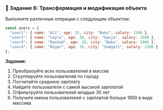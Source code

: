 ### 🎯 Задание 6: Трансформация и модификация объекта

Выполните различные операции с следующим объектом:

```js
const users = {
  "user1": { name: "Ali", age: 25, city: "Baku", salary: 1500 },
  "user2": { name: "Leyla", age: 30, city: "Ganja", salary: 1800 },
  "user3": { name: "Rashad", age: 28, city: "Baku", salary: 2000 },
  "user4": { name: "Nigar", age: 35, city: "Sumgait", salary: 2200 }
};
```

***Задания:***

1. Преобразуйте всех пользователей в массив
2. Сгруппируйте пользователей по городу
3. Посчитайте среднюю зарплату
4. Найдите пользователя с самой высокой зарплатой
5. Отфильтруйте пользователей младше 30 лет
6. Получите имена пользователей с зарплатой больше 1800 в виде массива


